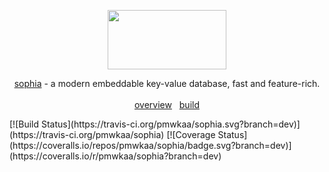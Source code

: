 
<p align="center">
	<a href="http://sphia.org"><img src="http://sphia.org/logo.png" width="190px" height="95px" /></a>
</p>
<p align="center">
	<a href="http://sphia.org">sophia</a> - a modern embeddable key-value database, fast and feature-rich.
	<br>
	<br>
	<a href="http://sphia.org/overview.html">overview</a>&nbsp;&nbsp;&nbsp;<a href="http://sphia.org/build.html">build</a>
</p>
[![Build Status](https://travis-ci.org/pmwkaa/sophia.svg?branch=dev)](https://travis-ci.org/pmwkaa/sophia)
[![Coverage Status](https://coveralls.io/repos/pmwkaa/sophia/badge.svg?branch=dev)](https://coveralls.io/r/pmwkaa/sophia?branch=dev)

